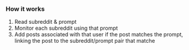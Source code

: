 ### How it works

1. Read subreddit & prompt
2. Monitor each subreddit using that prompt
3. Add posts associated with that user if the post matches the prompt, linking the post to the subreddit/prompt pair that matche 